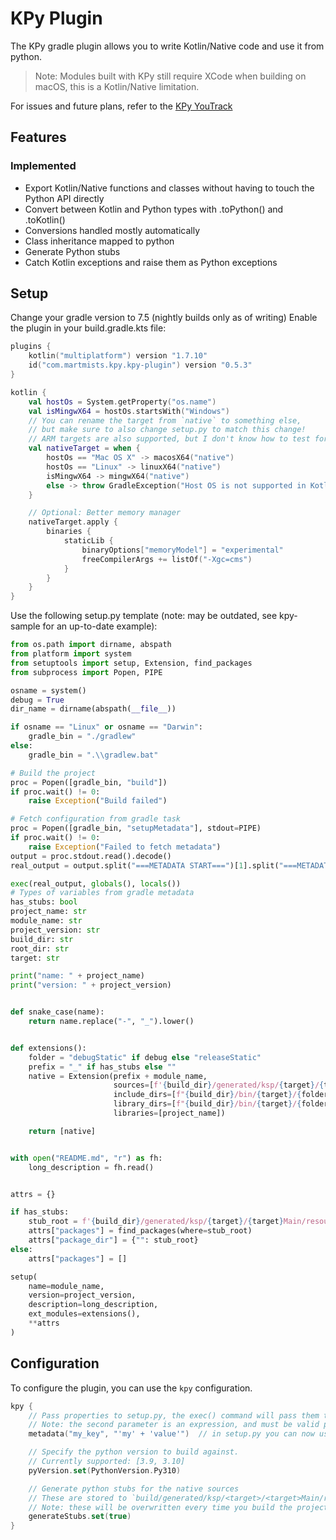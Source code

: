 # KPy Plugin

The KPy gradle plugin allows you to write Kotlin/Native code and use it from python.

> Note: Modules built with KPy still require XCode when building on macOS, this is a Kotlin/Native limitation.

For issues and future plans, refer to the [KPy YouTrack](https://youtrack.martmists.com/issues/KPY)

## Features

### Implemented

- Export Kotlin/Native functions and classes without having to touch the Python API directly
- Convert between Kotlin and Python types with .toPython() and .toKotlin()
- Conversions handled mostly automatically
- Class inheritance mapped to python
- Generate Python stubs
- Catch Kotlin exceptions and raise them as Python exceptions

## Setup

Change your gradle version to 7.5 (nightly builds only as of writing)
Enable the plugin in your build.gradle.kts file:

```kotlin
plugins {
    kotlin("multiplatform") version "1.7.10"
    id("com.martmists.kpy.kpy-plugin") version "0.5.3"
}

kotlin {
    val hostOs = System.getProperty("os.name")
    val isMingwX64 = hostOs.startsWith("Windows")
    // You can rename the target from `native` to something else, 
    // but make sure to also change setup.py to match this change!
    // ARM targets are also supported, but I don't know how to test for them
    val nativeTarget = when {
        hostOs == "Mac OS X" -> macosX64("native")
        hostOs == "Linux" -> linuxX64("native")
        isMingwX64 -> mingwX64("native")
        else -> throw GradleException("Host OS is not supported in Kotlin/Native.")
    }

    // Optional: Better memory manager
    nativeTarget.apply {
        binaries {
            staticLib {
                binaryOptions["memoryModel"] = "experimental"
                freeCompilerArgs += listOf("-Xgc=cms")
            }
        }
    }
}
```

Use the following setup.py template (note: may be outdated, see kpy-sample for an up-to-date example):

```python
from os.path import dirname, abspath
from platform import system
from setuptools import setup, Extension, find_packages
from subprocess import Popen, PIPE

osname = system()
debug = True
dir_name = dirname(abspath(__file__))

if osname == "Linux" or osname == "Darwin":
    gradle_bin = "./gradlew"
else:
    gradle_bin = ".\\gradlew.bat"

# Build the project
proc = Popen([gradle_bin, "build"])
if proc.wait() != 0:
    raise Exception("Build failed")

# Fetch configuration from gradle task
proc = Popen([gradle_bin, "setupMetadata"], stdout=PIPE)
if proc.wait() != 0:
    raise Exception("Failed to fetch metadata")
output = proc.stdout.read().decode()
real_output = output.split("===METADATA START===")[1].split("===METADATA END===")[0]

exec(real_output, globals(), locals())
# Types of variables from gradle metadata
has_stubs: bool
project_name: str
module_name: str
project_version: str
build_dir: str
root_dir: str
target: str

print("name: " + project_name)
print("version: " + project_version)


def snake_case(name):
    return name.replace("-", "_").lower()


def extensions():
    folder = "debugStatic" if debug else "releaseStatic"
    prefix = "_" if has_stubs else ""
    native = Extension(prefix + module_name,
                       sources=[f'{build_dir}/generated/ksp/{target}/{target}Main/resources/entrypoint.cpp'],
                       include_dirs=[f"{build_dir}/bin/{target}/{folder}/"],
                       library_dirs=[f"{build_dir}/bin/{target}/{folder}/"],
                       libraries=[project_name])

    return [native]


with open("README.md", "r") as fh:
    long_description = fh.read()


attrs = {}

if has_stubs:
    stub_root = f'{build_dir}/generated/ksp/{target}/{target}Main/resources'
    attrs["packages"] = find_packages(where=stub_root)
    attrs["package_dir"] = {"": stub_root}
else:
    attrs["packages"] = []

setup(
    name=module_name,
    version=project_version,
    description=long_description,
    ext_modules=extensions(),
    **attrs
)

```

## Configuration

To configure the plugin, you can use the `kpy` configuration.

```kotlin
kpy {
    // Pass properties to setup.py, the exec() command will pass them to the context
    // Note: the second parameter is an expression, and must be valid python.
    metadata("my_key", "'my' + 'value'")  // in setup.py you can now use my_key and it evaluates to 'myvalue'

    // Specify the python version to build against.
    // Currently supported: [3.9, 3.10]
    pyVersion.set(PythonVersion.Py310)

    // Generate python stubs for the native sources
    // These are stored to `build/generated/ksp/<target>/<target>Main/resources/`
    // Note: these will be overwritten every time you build the project
    generateStubs.set(true)
}
```
